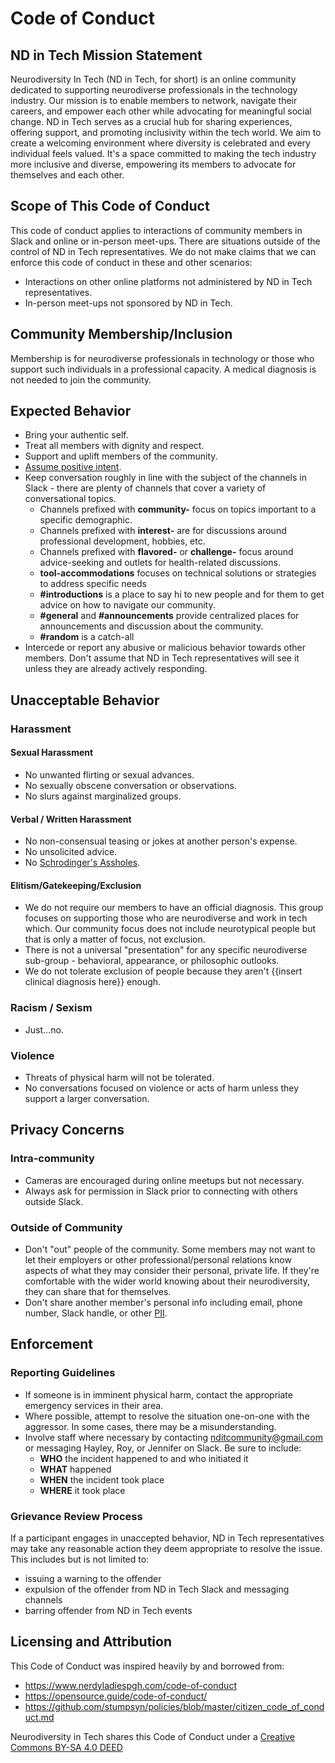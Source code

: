 # Code of Conduct

## ND in Tech Mission Statement

Neurodiversity In Tech (ND in Tech, for short) is an online community dedicated to supporting neurodiverse professionals in the technology industry. Our mission is to enable members to network, navigate their careers, and empower each other while advocating for meaningful social change. ND in Tech serves as a crucial hub for sharing experiences, offering support, and promoting inclusivity within the tech world. We aim to create a welcoming environment where diversity is celebrated and every individual feels valued. It's a space committed to making the tech industry more inclusive and diverse, empowering its members to advocate for themselves and each other.

## Scope of This Code of Conduct

This code of conduct applies to interactions of community members in Slack and online or in-person meet-ups. There are situations outside of the control of ND in Tech representatives. We do not make claims that we can enforce this code of conduct in these and other scenarios:

- Interactions on other online platforms not administered by ND in Tech representatives.
- In-person meet-ups not sponsored by ND in Tech.

## Community Membership/Inclusion

Membership is for neurodiverse professionals in technology or those who support such individuals in a professional capacity. A medical diagnosis is not needed to join the community.

## Expected Behavior

- Bring your authentic self.
- Treat all members with dignity and respect.
- Support and uplift members of the community.
- [Assume positive intent](https://www.psychologytoday.com/us/blog/mind-the-manager/202203/when-in-doubt-assume-positive-intent).
- Keep conversation roughly in line with the subject of the channels in Slack - there are plenty of channels that cover a variety of conversational topics.
  - Channels prefixed with **community-** focus on topics important to a specific demographic.
  - Channels prefixed with **interest-** are for discussions around professional development, hobbies, etc.
  - Channels prefixed with **flavored-** or **challenge-** focus around advice-seeking and outlets for health-related discussions.
  - **tool-accommodations** focuses on technical solutions or strategies to address specific needs
  - **#introductions** is a place to say hi to new people and for them to get advice on how to navigate our community.
  - **#general** and **#announcements** provide centralized places for announcements and discussion about the community.
  - **#random** is a catch-all
- Intercede or report any abusive or malicious behavior towards other members. Don't assume that ND in Tech representatives will see it unless they are already actively responding.

## Unacceptable Behavior

### Harassment

#### Sexual Harassment

- No unwanted flirting or sexual advances.
- No sexually obscene conversation or observations.
- No slurs against marginalized groups.

#### Verbal / Written Harassment

- No non-consensual teasing or jokes at another person's expense.
- No unsolicited advice.
- No [Schrodinger's Assholes](https://www.urbandictionary.com/define.php?term=Schrodingers%20asshole).

#### Elitism/Gatekeeping/Exclusion

- We do not require our members to have an official diagnosis. This group focuses on supporting those who are neurodiverse and work in tech which. Our community focus does not include neurotypical people but that is only a matter of focus, not exclusion.
- There is not a universal "presentation" for any specific neurodiverse sub-group - behavioral, appearance, or philosophic outlooks.
- We do not tolerate exclusion of people because they aren't {{insert clinical diagnosis here}} enough.

### Racism / Sexism

- Just…no.

### Violence

- Threats of physical harm will not be tolerated.
- No conversations focused on violence or acts of harm unless they support a larger conversation.

## Privacy Concerns

### Intra-community

- Cameras are encouraged during online meetups but not necessary.
- Always ask for permission in Slack prior to connecting with others outside Slack.

### Outside of Community

- Don't "out" people of the community. Some members may not want to let their employers or other professional/personal relations know aspects of what they may consider their personal, private life. If they're comfortable with the wider world knowing about their neurodiversity, they can share that for themselves.
- Don't share another member's personal info including email, phone number, Slack handle, or other [PII](https://en.wikipedia.org/wiki/Personal_data).

## Enforcement

### Reporting Guidelines

- If someone is in imminent physical harm, contact the appropriate emergency services in their area.
- Where possible, attempt to resolve the situation one-on-one with the aggressor. In some cases, there may be a misunderstanding.
- Involve staff where necessary by contacting [nditcommunity@gmail.com](mailto:nditcommunity@gmail.com) or messaging Hayley, Roy, or Jennifer on Slack. Be sure to include:
  - **WHO** the incident happened to and who initiated it
  - **WHAT** happened
  - **WHEN** the incident took place
  - **WHERE** it took place

### Grievance Review Process

If a participant engages in unaccepted behavior, ND in Tech representatives may take any reasonable action they deem appropriate to resolve the issue. This includes but is not limited to:

- issuing a warning to the offender
- expulsion of the offender from ND in Tech Slack and messaging channels
- barring offender from ND in Tech events

## Licensing and Attribution

This Code of Conduct was inspired heavily by and borrowed from:

- <https://www.nerdyladiespgh.com/code-of-conduct>
- <https://opensource.guide/code-of-conduct/>
- <https://github.com/stumpsyn/policies/blob/master/citizen_code_of_conduct.md>

Neurodiversity in Tech shares this Code of Conduct under a [Creative Commons BY-SA 4.0 DEED](https://creativecommons.org/licenses/by-sa/4.0/deed.en)
